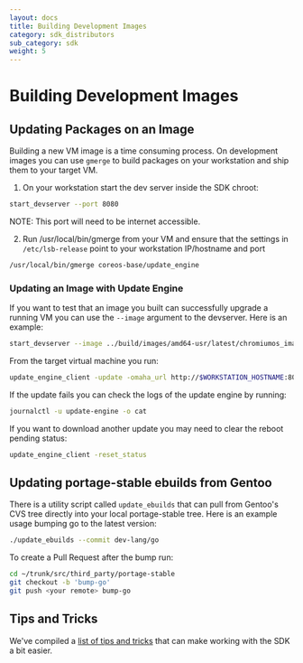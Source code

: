 ```yaml
---
layout: docs
title: Building Development Images
category: sdk_distributors
sub_category: sdk
weight: 5
---
```


# Building Development Images

## Updating Packages on an Image

Building a new VM image is a time consuming process. On development images you
can use `gmerge` to build packages on your workstation and ship them to your
target VM.

1. On your workstation start the dev server inside the SDK chroot:

```sh
start_devserver --port 8080
```

NOTE: This port will need to be internet accessible.

2. Run /usr/local/bin/gmerge from your VM and ensure that the settings in
   `/etc/lsb-release` point to your workstation IP/hostname and port

```sh
/usr/local/bin/gmerge coreos-base/update_engine
```

### Updating an Image with Update Engine

If you want to test that an image you built can successfully upgrade a running
VM you can use the `--image` argument to the devserver. Here is an example:

```sh
start_devserver --image ../build/images/amd64-usr/latest/chromiumos_image.bin
```

From the target virtual machine you run:

```sh
update_engine_client -update -omaha_url http://$WORKSTATION_HOSTNAME:8080/update
```

If the update fails you can check the logs of the update engine by running:

```sh
journalctl -u update-engine -o cat
```

If you want to download another update you may need to clear the reboot
pending status:

```sh
update_engine_client -reset_status
```

## Updating portage-stable ebuilds from Gentoo

There is a utility script called `update_ebuilds` that can pull from Gentoo's
CVS tree directly into your local portage-stable tree. Here is an example usage
bumping go to the latest version:

```sh
./update_ebuilds --commit dev-lang/go
```

To create a Pull Request after the bump run:

```sh
cd ~/trunk/src/third_party/portage-stable
git checkout -b 'bump-go'
git push <your remote> bump-go
```

## Tips and Tricks

We've compiled a [list of tips and tricks](/docs/sdk-distributors/sdk/tips-and-tricks) that can make working with the SDK a bit easier.